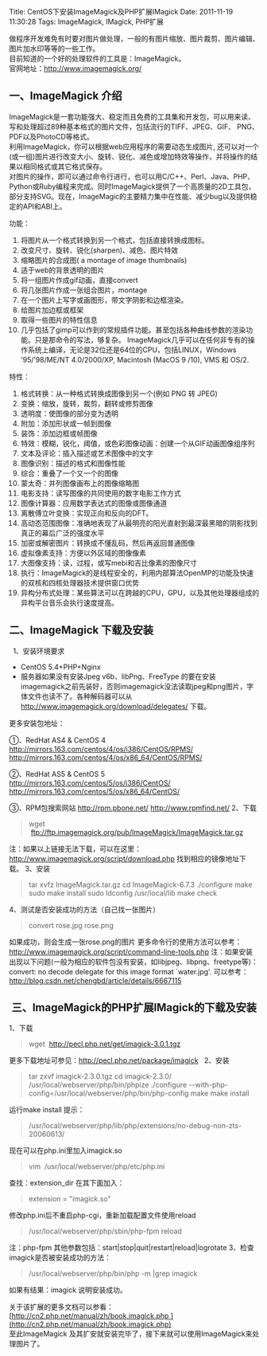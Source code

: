 Title: CentOS下安装ImageMagick及PHP扩展IMagick
Date: 2011-11-19 11:30:28
Tags: ImageMagick, IMagick, PHP扩展



做程序开发难免有时要对图片做处理，一般的有图片缩放、图片裁剪、图片编辑、图片加水印等等的一些工作。   
目前知道的一个好的处理软件的工具是：ImageMagick。   
官网地址：<http://www.imagemagick.org/>  

### 

## **一、ImageMagick 介绍**

ImageMagick是一套功能强大、稳定而且免费的工具集和开发包，可以用来读、写和处理超过89种基本格式的图片文件，包括流行的TIFF、JPEG、GIF、 PNG、PDF以及PhotoCD等格式。  
利用ImageMagick，你可以根据web应用程序的需要动态生成图片, 还可以对一个(或一组)图片进行改变大小、旋转、锐化、减色或增加特效等操作，并将操作的结果以相同格式或其它格式保存。  
对图片的操作，即可以通过命令行进行，也可以用C/C++、Perl、Java、PHP、Python或Ruby编程来完成。同时ImageMagick提供了一个高质量的2D工具包，部分支持SVG。现在，ImageMagic的主要精力集中在性能、减少bug以及提供稳定的API和ABI上。    

功能：

1. 将图片从一个格式转换到另一个格式，包括直接转换成图标。
2. 改变尺寸、旋转、锐化(sharpen)、减色、图片特效
3. 缩略图片的合成图( a montage of image thumbnails)
4. 适于web的背景透明的图片
5. 将一组图片作成gif动画，直接convert
6. 将几张图片作成一张组合图片，montage
7. 在一个图片上写字或画图形，带文字阴影和边框渲染。
8. 给图片加边框或框架
9. 取得一些图片的特性信息
10. 几乎包括了gimp可以作到的常规插件功能。甚至包括各种曲线参数的渲染功能。只是那命令的写法，够复杂。
ImageMagick几乎可以在任何非专有的操作系统上编译，无论是32位还是64位的CPU，包括LINUX，Windows ’95/’98/ME/NT 4.0/2000/XP, Macintosh (MacOS 9 /10), VMS 和 OS/2.
 
特性：

1. 格式转换：从一种格式转换成图像到另一个(例如 PNG 转 JPEG)
2. 变换：缩放，旋转，裁剪，翻转或修剪图像
3. 透明度：使图像的部分变为透明
4. 附加：添加形状或一帧到图像
5. 装饰：添加边框或帧图像
6. 特效：模糊，锐化，阈值，或色彩图像动画：创建一个从GIF动画图像组序列
7. 文本及评论：插入描述或艺术图像中的文字
8. 图像识别：描述的格式和图像性能
9. 综合：重叠了一个又一个的图像
10. 蒙太奇：并列图像画布上的图像缩略图
11. 电影支持：读写图像的共同使用的数字电影工作方式
12. 图像计算器：应用数学表达式的图像或图像通道
13. 离散傅立叶变换：实现正向和反向的DFT。
14. 高动态范围图像：准确地表现了从最明亮的阳光直射到最深最黑暗的阴影找到真正的幕后广泛的强度水平
15. 加密或解密图片：转换成不懂乱码，然后再返回普通图像
16. 虚拟像素支持：方便以外区域的图像像素
17. 大图像支持：读，过程，或写mebi和吉比像素的图像尺寸
18. 执行：ImageMagick的是线程安全的，利用内部算法OpenMP的功能及快速的双核和四核处理器技术提供窗口优势
19. 异构分布式处理：某些算法可以在跨越的CPU，GPU，以及其他处理器组成的异构平台音乐会执行速度提高。 

## 二、ImageMagick 下载及安装

  1、安装环境要求 

  * CentOS 5.4+PHP+Nginx
  * 服务器如果没有安装Jpeg v6b、libPng、FreeType 的要在安装imagemagick之前先装好，否则imagemagick没法读取jpeg和png图片，字体文件也读不了。各种解码器可以从<http://www.imagemagick.org/download/delegates/> 下载。

更多安装包地址：

①、RedHat AS4 & CentOS 4 <http://mirrors.163.com/centos/4/os/i386/CentOS/RPMS/> <http://mirrors.163.com/centos/4/os/x86_64/CentOS/RPMS/>

②、RedHat AS5 & CentOS 5 <http://mirrors.163.com/centos/5/os/i386/CentOS/> <http://mirrors.163.com/centos/5/os/x86_64/CentOS/>

③、RPM包搜索网站 <http://rpm.pbone.net/> <http://www.rpmfind.net/> 2、下载 

> wget  <ftp://ftp.imagemagick.org/pub/ImageMagick/ImageMagick.tar.gz>

注：如果以上链接无法下载，可以在这里：<http://www.imagemagick.org/script/download.php> 找到相应的镜像地址下载。 3、安装 

> tar xvfz ImageMagick.tar.gz cd ImageMagick-6.7.3 ./configure make sudo make install sudo ldconfig /usr/local/lib make check

4、测试是否安装成功的方法（自己找一张图片） 

> convert rose.jpg rose.png

如果成功，则会生成一张rose.png的图片 更多命令行的使用方法可以参考：<http://www.imagemagick.org/script/command-line-tools.php> 注：如果安装出现以下问题(一般为相应的软件包没有安装，如libjpeg、libpng、freetype等)： convert: no decode delegate for this image format `water.jpg'. 可以参考：<http://blog.csdn.net/chengbd/article/details/6667115>  

##  三、ImageMagick的PHP扩展IMagick的下载及安装

1、下载 

> wget  <http://pecl.php.net/get/imagick-3.0.1.tgz>

更多下载地址可参见：<http://pecl.php.net/package/imagick>   2、安装 

> tar zxvf imagick-2.3.0.tgz cd imagick-2.3.0/ /usr/local/webserver/php/bin/phpize ./configure --with-php-config=/usr/local/webserver/php/bin/php-config make make install

运行make install 提示： 

> /usr/local/webserver/php/lib/php/extensions/no-debug-non-zts-20060613/

现在可以在php.ini里加入imagick.so 

> vim  /usr/local/webserver/php/etc/php.ini

查找：extension_dir 在其下面加入： 

> extension = "imagick.so"

修改php.ini后不重启php-cgi，重新加载配置文件使用reload 

> /usr/local/webserver/php/sbin/php-fpm reload

注：php-fpm 其他参数包括：start|stop|quit|restart|reload|logrotate 3、检查imagick是否被安装成功的方法： 

> /usr/local/webserver/php/bin/php -m |grep imagick

如果有结果：imagick 说明安装成功。  

关于该扩展的更多文档可以参看：  
[http://cn2.php.net/manual/zh/book.imagick.php ](http://cn2.php.net/manual/zh/book.imagick.php)     
至此ImageMagick 及其扩安就安装完毕了，接下来就可以使用ImageMagick来处理图片了。